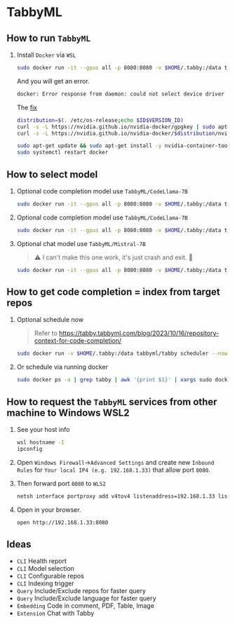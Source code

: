 # TabbyML

## How to run `TabbyML`

1. Install `Docker` via `WSL`

   ```bash
   sudo docker run -it --gpus all -p 8080:8080 -v $HOME/.tabby:/data tabbyml/tabby serve --model TabbyML/StarCoder-1B --device cuda
   ```

   And you will get an error.

   ```bash
   docker: Error response from daemon: could not select device driver "" with capabilities: [[gpu]].
   ```

   The [fix](https://github.com/NVIDIA/nvidia-docker/issues/1243#issuecomment-928064024)

   ```bash
   distribution=$(. /etc/os-release;echo $ID$VERSION_ID)
   curl -s -L https://nvidia.github.io/nvidia-docker/gpgkey | sudo apt-key add -
   curl -s -L https://nvidia.github.io/nvidia-docker/$distribution/nvidia-docker.list | sudo tee /etc/apt/sources.list.d/nvidia-docker.list

   sudo apt-get update && sudo apt-get install -y nvidia-container-toolkit
   sudo systemctl restart docker
   ```

## How to select model

1. Optional code completion model use `TabbyML/CodeLlama-7B`

   ```bash
   sudo docker run -it --gpus all -p 8080:8080 -v $HOME/.tabby:/data tabbyml/tabby serve --model TabbyML/CodeLlama-7B --device cuda
   ```

1. Optional code completion model use `TabbyML/CodeLlama-7B`

   ```bash
   sudo docker run -it --gpus all -p 8080:8080 -v $HOME/.tabby:/data tabbyml/tabby serve --model TabbyML/Mistral-7B --device cuda
   ```

1. Optional chat model use `TabbyML/Mistral-7B`

   > ⚠️ I can't make this one work, it's just crash and exit. 🤔

   ```bash
   sudo docker run -it --gpus all -p 8080:8080 -v $HOME/.tabby:/data tabbyml/tabby serve --model TabbyML/StarCoder-1B --chat-model TabbyML/Mistral-7B --device cuda
   ```

## How to get code completion = index from target repos

1. Optional schedule now

   > Refer to https://tabby.tabbyml.com/blog/2023/10/16/repository-context-for-code-completion/

   ```bash
   sudo docker run -v $HOME/.tabby:/data tabbyml/tabby scheduler --now
   ```

1. Or schedule via running docker
   ```bash
   sudo docker ps -a | grep tabby | awk '{print $1}' | xargs sudo docker exec -it $1 sh -c "/opt/tabby/bin/tabby scheduler --now"
   ```

## How to request the `TabbyML` services from other machine to Windows WSL2

1. See your host info

   ```bash
   wsl hostname -I
   ipconfig
   ```

1. Open `Windows Firewall`→`Advanced Settings` and create new `Inbound Rules` for `Your local IP4 (e.g. 192.168.1.33)` that allow port `8080`.
1. Then forward port `8080` to `WLS2`
   ```bash
   netsh interface portproxy add v4tov4 listenaddress=192.168.1.33 listenport=8080 connectaddress=127.0.0.1 connectport=8080
   ```
1. Open in your browser.
   ```bash
   open http://192.168.1.33:8080
   ```

## Ideas

- `CLI` Health report
- `CLI` Model selection
- `CLI` Configurable repos
- `CLI` Indexing trigger
- `Query` Include/Exclude repos for faster query
- `Query` Include/Exclude language for faster query
- `Embedding` Code in comment, PDF, Table, Image
- `Extension` Chat with Tabby
